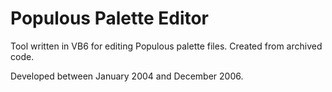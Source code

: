 # Populous Palette Editor

Tool written in VB6 for editing Populous palette files. Created from archived code.

Developed between January 2004 and December 2006.
